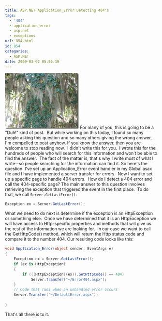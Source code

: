 ```yaml
---
title: ASP.NET Application_Error Detecting 404's
tags:
  - '404'
  - application_error
  - asp.net
  - exceptions
url: 854.html
id: 854
categories:
  - ASP.NET
date: 2009-03-02 05:56:18
---
```


![misc_vol3_046](/uploads/2009/02/misc-vol3-046.jpg) For many of you, this is going to be a "Duh!" kind of post.  But while working on this today, I found so many people asking this question and so many others giving the wrong answer, I'm compelled to post anyhow. If you know the answer, then you are welcome to stop reading now.  I didn't write this for you.  I wrote this for the hundreds of people who will search for this information and won't be able to find the answer.  The fact of the matter is, that's why I write most of what I write--so people searching for the information can find it.  So here's the question: I've set up an Application_Error event handler in my Global.asax file and I have implemented a server transfer for errors.  Now I want to set up a specific page to handle 404 errors.  How do I detect a 404 error and call the 404-specific page? The main answer to this question involves retrieving the exception that triggered the event in the first place.  To do that, we call `Server.GetLastError()`:

<!-- more -->

``` csharp
Exception ex = Server.GetLastError();
```

What we need to do next is determine if the exception is an HttpException or something else.  Once we have determined that it is an HttpException we will have access to Http-specific properties and methods that will give us the rest of the information we are looking for.  In our case we want to call the GetHttpCode() method, which will return the Http status code and compare it to the number 404. Our resulting code looks like this:

``` csharp
void Application_Error(object sender, EventArgs e)
{
    Exception ex = Server.GetLastError();
    if (ex is HttpException)
    {
        if (((HttpException)(ex)).GetHttpCode() == 404)
            Server.Transfer("~/Error404.aspx");
    }
    // Code that runs when an unhandled error occurs
    Server.Transfer("~/DefaultError.aspx");

}
```

That's all there is to it.
